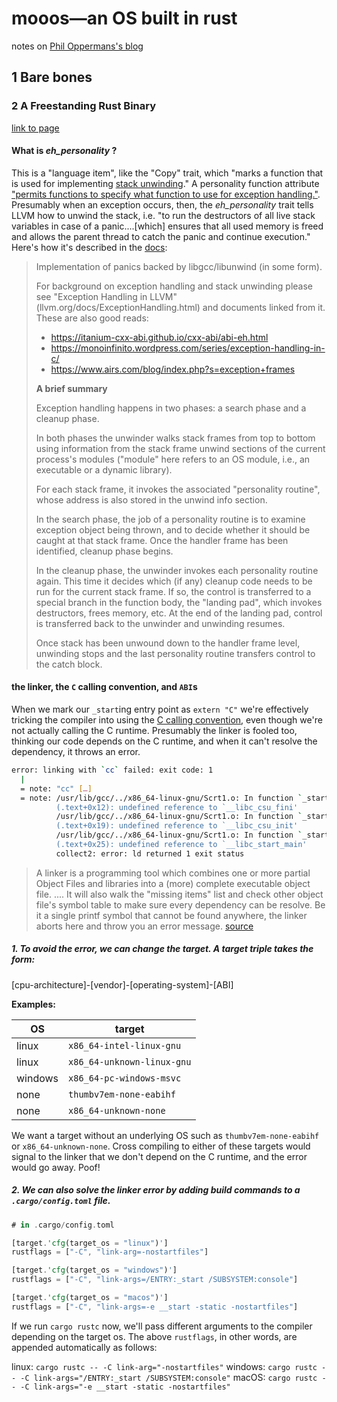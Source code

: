 # mooos&#x2014;an OS built in rust

notes on [Phil Oppermans's blog](https://os.phil-opp.com)

## 1 Bare bones

### 2 A Freestanding Rust Binary

[link to page](https://os.phil-opp.com/freestanding-rust-binary/)

#### What is *eh_personality* ?

This is a "language item", like the "Copy" trait, which "marks a function that is used for implementing [stack unwinding](https://www.bogotobogo.com/cplusplus/stackunwinding.php)."
A personality function attribute ["permits functions to specify what function to use for exception handling."](https://llvm.org/docs/LangRef.html#id1760).
Presumably when an exception occurs, then, the *eh_personality* trait tells LLVM how to unwind the stack, i.e. "to run the destructors of all live stack variables in case of a panic....\[which] ensures that all used memory is freed and allows the parent thread to catch the panic and continue execution." 
Here's how it's described in the [docs](https://github.com/rust-lang/rust/blob/master/library/std/src/sys/personality/gcc.rs):

> Implementation of panics backed by libgcc/libunwind (in some form).
> 
> For background on exception handling and stack unwinding please see
> "Exception Handling in LLVM" (llvm.org/docs/ExceptionHandling.html) and
> documents linked from it.
> These are also good reads:
>  * <https://itanium-cxx-abi.github.io/cxx-abi/abi-eh.html>
>  * <https://monoinfinito.wordpress.com/series/exception-handling-in-c/>
>  * <https://www.airs.com/blog/index.php?s=exception+frames>
> 
> __A brief summary__
> 
> Exception handling happens in two phases: a search phase and a cleanup
> phase.
> 
> In both phases the unwinder walks stack frames from top to bottom using
> information from the stack frame unwind sections of the current process's
> modules ("module" here refers to an OS module, i.e., an executable or a
> dynamic library).
> 
> For each stack frame, it invokes the associated "personality routine", whose
> address is also stored in the unwind info section.
> 
> In the search phase, the job of a personality routine is to examine
> exception object being thrown, and to decide whether it should be caught at
> that stack frame. Once the handler frame has been identified, cleanup phase
> begins.
> 
> In the cleanup phase, the unwinder invokes each personality routine again.
> This time it decides which (if any) cleanup code needs to be run for
> the current stack frame. If so, the control is transferred to a special
> branch in the function body, the "landing pad", which invokes destructors,
> frees memory, etc. At the end of the landing pad, control is transferred
> back to the unwinder and unwinding resumes.
> 
> Once stack has been unwound down to the handler frame level, unwinding stops
> and the last personality routine transfers control to the catch block.

#### the linker, the `C` calling convention, and `ABI`s

When we mark our `_start`ing entry point as `extern "C"` we're effectively tricking the compiler into using the [C calling convention](https://en.wikipedia.org/wiki/Calling_convention), even though we're not actually calling the C runtime.
Presumably the linker is fooled too, thinking our code depends on the C runtime, and when it can't resolve the dependency, it throws an error.

```bash
error: linking with `cc` failed: exit code: 1
  |
  = note: "cc" […]
  = note: /usr/lib/gcc/../x86_64-linux-gnu/Scrt1.o: In function `_start':
          (.text+0x12): undefined reference to `__libc_csu_fini'
          /usr/lib/gcc/../x86_64-linux-gnu/Scrt1.o: In function `_start':
          (.text+0x19): undefined reference to `__libc_csu_init'
          /usr/lib/gcc/../x86_64-linux-gnu/Scrt1.o: In function `_start':
          (.text+0x25): undefined reference to `__libc_start_main'
          collect2: error: ld returned 1 exit status
```

> A linker is a programming tool which combines one or more partial Object Files and libraries into a (more) complete executable object file. .... It will also walk the "missing items" list and check other object file's symbol table to make sure every dependency can be resolve. Be it a single printf symbol that cannot be found anywhere, the linker aborts here and throw you an error message. 
[source](https://wiki.osdev.org/Linkers)


##### 1. To avoid the error, we can change the target. A target triple takes the form:

\[cpu-architecture]-\[vendor]-\[operating-system]-\[ABI]

__Examples:__

OS      | target
---     | ---
linux   | `x86_64-intel-linux-gnu`
linux   | `x86_64-unknown-linux-gnu`
windows | `x86_64-pc-windows-msvc`
none    | `thumbv7em-none-eabihf`
none    | `x86_64-unknown-none`


We want a target without an underlying OS such as `thumbv7em-none-eabihf` or `x86_64-unknown-none`. Cross compiling to either of these targets would signal to the linker that we don't depend on the C runtime, and the error would go away. Poof!

##### 2. We can also solve the linker error by adding build commands to a `.cargo/config.toml` file.

```rust
# in .cargo/config.toml

[target.'cfg(target_os = "linux")']
rustflags = ["-C", "link-arg=-nostartfiles"]

[target.'cfg(target_os = "windows")']
rustflags = ["-C", "link-args=/ENTRY:_start /SUBSYSTEM:console"]

[target.'cfg(target_os = "macos")']
rustflags = ["-C", "link-args=-e __start -static -nostartfiles"]
```

If we run `cargo rustc` now, we'll pass different arguments to the compiler depending on the target os. The above `rustflags`, in other words, are appended automatically as follows:

linux: `cargo rustc -- -C link-arg="-nostartfiles"`
windows: `cargo rustc -- -C link-args="/ENTRY:_start /SUBSYSTEM:console"`
macOS: `cargo rustc -- -C link-args="-e __start -static -nostartfiles"`
















